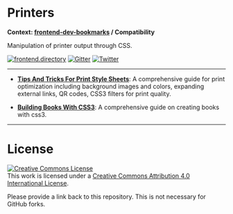 # Printers

**Context: [frontend-dev-bookmarks](../README.md) / Compatibility**

Manipulation of printer output through CSS.

[![frontend.directory](https://img.shields.io/badge/frontend-directory-blue.svg?style=flat-square)](http://frontend.directory/)
[![Gitter](https://img.shields.io/gitter/room/dypsilon/frontend-dev-bookmarks.svg?style=flat-square&maxAge=2592000)](https://gitter.im/dypsilon/frontend-dev-bookmarks)
[![Twitter](https://img.shields.io/badge/follow-twitter-55acee.svg?style=flat-square)](https://twitter.com/FrontendDir)

-----------------------------------------
+ **[Tips And Tricks For Print Style Sheets](https://webcache.googleusercontent.com/search?q=cache:c9DWZn79cOUJ:https://www.smashingmagazine.com/2013/03/tips-and-tricks-for-print-style-sheets/)**: A comprehensive guide for print optimization including background images and colors, expanding external links, QR codes, CSS3 filters for print quality.

+ **[Building Books With CSS3](http://alistapart.com/article/building-books-with-css3)**: A comprehensive guide on creating books with css3.


------------------

# License

<a rel="license" href="http://creativecommons.org/licenses/by/4.0/"><img alt="Creative Commons License" style="border-width:0" src="https://i.creativecommons.org/l/by/4.0/88x31.png" /></a><br />This work is licensed under a <a rel="license" href="http://creativecommons.org/licenses/by/4.0/">Creative Commons Attribution 4.0 International License</a>.

Please provide a link back to this repository. This is not necessary for GitHub forks.
